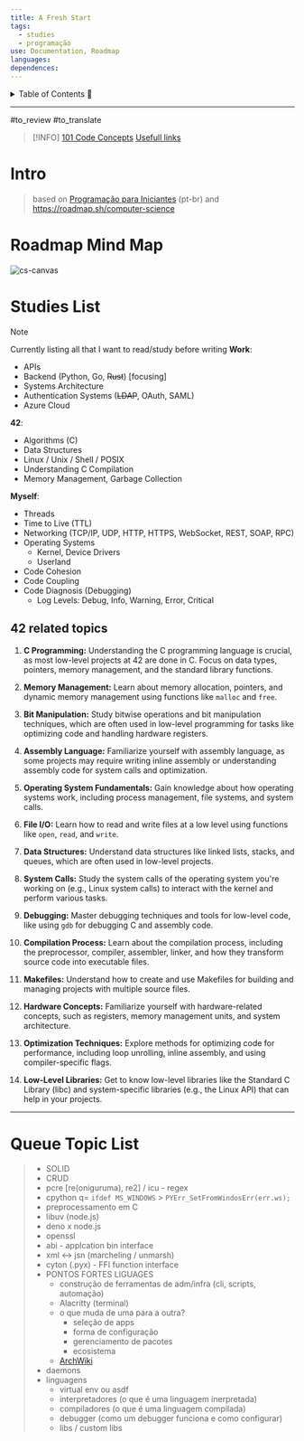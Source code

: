 ```yaml
---
title: A Fresh Start
tags:
  - studies
  - programação
use: Documentation, Roadmap
languages: 
dependences:
---
```


<details> <summary>Table of Contents 🔖</summary>

- [Intro](#intro)
- [Roadmap Mind Map](#roadmap-mind-map)
- [Studies List](#studies-list)
  - [42 related topics](#42-related-topics)
- [Queue Topic List](#queue-topic-list)

</details>

---

#to_review #to_translate

> [!INFO] 
> [101 Code Concepts](./101_code_concepts.md)
> [Usefull links ](links.md) 

# Intro
> based on [Programação para Iniciantes](https://www.youtube.com/playlist?list=PLdsnXVqbHDUc7htGFobbZoNen3r_wm3ki) (pt-br)
> and https://roadmap.sh/computer-science

# Roadmap Mind Map

![cs-canvas](./canvas/cs-canvas.canvas)

# Studies List 

> [!NOTE]
> Currently listing all that I want to read/study before writing
> **Work**:
> - APIs
> - Backend (Python, Go, ~~Rust~~) [focusing]
> - Systems Architecture
> - Authentication Systems (~~LDAP~~, OAuth, SAML)
> - Azure Cloud
> 
> **42**:
> - Algorithms (C)
> - Data Structures
> - Linux / Unix / Shell / POSIX
> - Understanding C Compilation
> - Memory Management, Garbage Collection
> 
> **Myself**:
> - Threads
> - Time to Live (TTL)
> - Networking (TCP/IP, UDP, HTTP, HTTPS, WebSocket, REST, SOAP, RPC)
> - Operating Systems
>   - Kernel, Device Drivers
>   - Userland
> - Code Cohesion
> - Code Coupling
> - Code Diagnosis (Debugging)
>   - Log Levels: Debug, Info, Warning, Error, Critical


## 42 related topics 

1. **C Programming:** Understanding the C programming language is crucial, as most low-level projects at 42 are done in C. Focus on data types, pointers, memory management, and the standard library functions.

2. **Memory Management:** Learn about memory allocation, pointers, and dynamic memory management using functions like `malloc` and `free`.

3. **Bit Manipulation:** Study bitwise operations and bit manipulation techniques, which are often used in low-level programming for tasks like optimizing code and handling hardware registers.

4. **Assembly Language:** Familiarize yourself with assembly language, as some projects may require writing inline assembly or understanding assembly code for system calls and optimization.

5. **Operating System Fundamentals:** Gain knowledge about how operating systems work, including process management, file systems, and system calls.

6. **File I/O:** Learn how to read and write files at a low level using functions like `open`, `read`, and `write`.

7. **Data Structures:** Understand data structures like linked lists, stacks, and queues, which are often used in low-level projects.

8. **System Calls:** Study the system calls of the operating system you're working on (e.g., Linux system calls) to interact with the kernel and perform various tasks.

9. **Debugging:** Master debugging techniques and tools for low-level code, like using `gdb` for debugging C and assembly code.

10. **Compilation Process:** Learn about the compilation process, including the preprocessor, compiler, assembler, linker, and how they transform source code into executable files.

11. **Makefiles:** Understand how to create and use Makefiles for building and managing projects with multiple source files.

12. **Hardware Concepts:** Familiarize yourself with hardware-related concepts, such as registers, memory management units, and system architecture.

13. **Optimization Techniques:** Explore methods for optimizing code for performance, including loop unrolling, inline assembly, and using compiler-specific flags.

14. **Low-Level Libraries:** Get to know low-level libraries like the Standard C Library (libc) and system-specific libraries (e.g., the Linux API) that can help in your projects.

---

# Queue Topic List

> - SOLID
> - CRUD
> - pcre [re(oniguruma), re2] / icu - regex
> - cpython q= `ifdef MS_WINDOWS` > `PYErr_SetFromWindosErr(err.ws);`
> - preprocessamento em C
> - libuv (node.js)
> - deno x node.js
> - openssl
> - abi - applcation bin interface
> - xml <-> jsn (marcheling / unmarsh)
> - cyton (.pyx) - FFI function interface
> - PONTOS FORTES LIGUAGES
>   - construção de ferramentas de adm/infra (cli, scripts, automação)
>   - Alacritty (terminal)
> 	- o que muda de uma para a outra?
> 		- seleção de apps
> 		- forma de configuração 
> 		- gerenciamento de pacotes
> 		- ecosistema
> 	- [ArchWiki](https://wiki.archlinux.org/)
> - daemons
> - linguagens 
> 	- virtual env ou asdf
> 	- interpretadores (o que é uma linguagem inerpretada)
> 	- compiladores (o que é uma linguagem compilada)
> 	- debugger (como um debugger funciona e como configurar)
> 	- libs / custom libs
